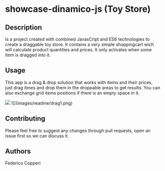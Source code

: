 # showcase-dinamico-js (Toy Store) 
## Description

Is a project created with combined JavasCript and ES6 technologies to create a draggable toy store. It contains a very simple shoppingcart wich will calculate product quantities and prices. It only activates when some item is dragged into it.

## Usage

This app is a drag & drop solution that works with items and their prices, just drag itmes and drop them in the droppable areas to get results. You can also exchange grid items positions if there is an empty space in it.

<img src="images/readme/drag1.png">
![](images/readme/drag1.png)




## Contributing

Please feel free to suggest any changes through pull requests, open an issue first so we can discuss it.

## Authors

Federico Copperi

